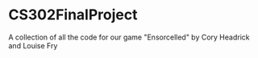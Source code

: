 # CS302FinalProject
A collection of all the code for our game "Ensorcelled" by Cory Headrick and Louise Fry
